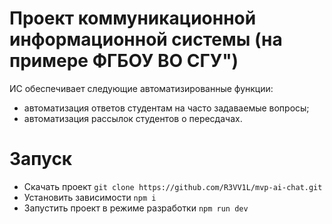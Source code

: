 # Проект коммуникационной информационной системы (на примере ФГБОУ ВО СГУ")
ИС обеспечивает следующие автоматизированные функции:
-	автоматизация ответов студентам на часто задаваемые вопросы;
-	автоматизация рассылок студентов о пересдачах.

# Запуск
- Скачать проект
   `git clone https://github.com/R3VV1L/mvp-ai-chat.git`
- Установить зависимости
   `npm i`
- Запустить проект в режиме разработки
   `npm run dev`
